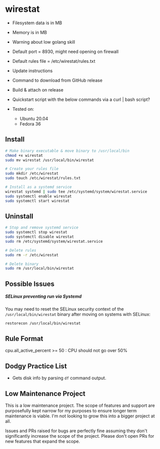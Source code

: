 # wirestat

- Filesystem data is in MB
- Memory is in MB
- Warning about low golang skill
- Default port = 8930, might need opening on firewall
- Default rules file = /etc/wirestat/rules.txt
- Update instructions
- Command to download from GitHub release
- Build & attach on release
- Quickstart script with the below commands via a curl | bash script?

- Tested on:
  - Ubuntu 20.04
  - Fedora 36

## Install

```bash
# Make binary executable & move binary to /usr/local/bin
chmod +x wirestat
sudo mv wirestat /usr/local/bin/wirestat

# Create your rules file
sudo mkdir /etc/wirestat
sudo touch /etc/wirestat/rules.txt

# Install as a systemd service
wirestat systemd | sudo tee /etc/systemd/system/wirestat.service
sudo systemctl enable wirestat
sudo systemctl start wirestat
```

## Uninstall

```bash
# Stop and remove systemd service
sudo systemctl stop wirestat
sudo systemctl disable wirestat
sudo rm /etc/systemd/system/wirestat.service

# Delete rules
sudo rm -r /etc/wirestat

# Delete binary
sudo rm /usr/local/bin/wirestat
```

## Possible Issues

##### SELinux preventing run via Systemd

You may need to reset the SELinux security context of the `/usr/local/bin/wirestat` binary after moving on systems with SELinux:

```bash
restorecon /usr/local/bin/wirestat
```

## Rule Format

cpu.all_active_percent >= 50 : CPU should not go over 50%

## Dodgy Practice List

- Gets disk info by parsing `df` command output.

## Low Maintenance Project

This is a low maintenance project. The scope of features and support are purposefully kept narrow for my purposes to ensure longer term maintenance is viable. I'm not looking to grow this into a bigger project at all.

Issues and PRs raised for bugs are perfectly fine assuming they don't significantly increase the scope of the project. Please don't open PRs for new features that expand the scope.